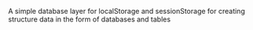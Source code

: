 

A simple database layer for localStorage and sessionStorage for creating structure data in the form of databases and tables
